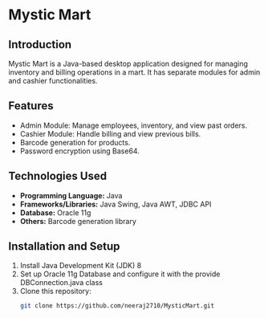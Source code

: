 # Mystic Mart

## Introduction
Mystic Mart is a Java-based desktop application designed for managing inventory and billing operations in a mart. It has separate modules for admin and cashier functionalities.

## Features
- Admin Module: Manage employees, inventory, and view past orders.
- Cashier Module: Handle billing and view previous bills.
- Barcode generation for products.
- Password encryption using Base64.

## Technologies Used
- **Programming Language:** Java
- **Frameworks/Libraries:** Java Swing, Java AWT, JDBC API
- **Database:** Oracle 11g
- **Others:** Barcode generation library

## Installation and Setup
1. Install Java Development Kit (JDK) 8
2. Set up Oracle 11g Database and configure it with the provide DBConnection.java class
3. Clone this repository:
   ```bash
   git clone https://github.com/neeraj2710/MysticMart.git

